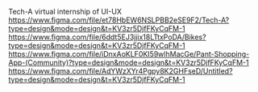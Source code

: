Tech-A virtual internship of UI-UX 
https://www.figma.com/file/et78HbEW6NSLPBB2eSE9F2/Tech-A?type=design&mode=design&t=KV3zr5DjfFKyCqFM-1
https://www.figma.com/file/6ddt5EJ3jjix18LTtxPoDA/Bikes?type=design&mode=design&t=KV3zr5DjfFKyCqFM-1
https://www.figma.com/file/iDnxAoKLF0KI59wlhMacGe/Pant-Shopping-App-(Community)?type=design&mode=design&t=KV3zr5DjfFKyCqFM-1
https://www.figma.com/file/AdYWzXYr4Pgpy8K2GHFseD/Untitled?type=design&mode=design&t=KV3zr5DjfFKyCqFM-1